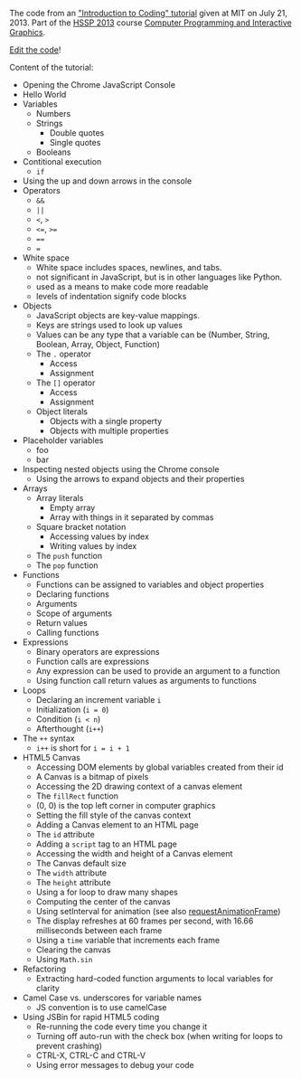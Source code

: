 The code from an ["Introduction to Coding" tutorial](http://www.youtube.com/watch?v=zIpA8k167gU) given at MIT on July 21, 2013. Part of the [HSSP 2013](http://curransoft.com/interactivegraphics/?p=485) course [Computer Programming and Interactive Graphics](http://curransoft.com/interactivegraphics/?p=485).

[Edit the code](http://jsbin.com/uhaziw/3/edit)!

Content of the tutorial:

 * Opening the Chrome JavaScript Console
 * Hello World
 * Variables
   * Numbers
   * Strings
     * Double quotes
     * Single quotes
   * Booleans
 * Contitional execution
   * `if`
 * Using the up and down arrows in the console
 * Operators
   * `&&`
   * `||`
   * `<`, `>`
   * `<=`, `>=`
   * `==`
   * `=`
 * White space
   * White space includes spaces, newlines, and tabs.
   * not significant in JavaScript, but is in other languages like Python.
   * used as a means to make code more readable
   * levels of indentation signify code blocks
 * Objects
   * JavaScript objects are key-value mappings.
   * Keys are strings used to look up values
   * Values can be any type that a variable can be (Number, String, Boolean, Array, Object, Function)
   * The `.` operator
     * Access
     * Assignment
   * The `[]` operator
     * Access
     * Assignment
   * Object literals
     * Objects with a single property
     * Objects with multiple properties
 * Placeholder variables
   * foo
   * bar
 * Inspecting nested objects using the Chrome console
   * Using the arrows to expand objects and their properties
 * Arrays
   * Array literals
     * Empty array
     * Array with things in it separated by commas
   * Square bracket notation
     * Accessing values by index
     * Writing values by index
   * The `push` function
   * The `pop` function
 * Functions
   * Functions can be assigned to variables and object properties
   * Declaring functions
   * Arguments
   * Scope of arguments
   * Return values
   * Calling functions
 * Expressions
   * Binary operators are expressions
   * Function calls are expressions
   * Any expression can be used to provide an argument to a function
   * Using function call return values as arguments to functions
 * Loops
   * Declaring an increment variable `i`
   * Initialization (`i = 0`)
   * Condition (`i < n`)
   * Afterthought (`i++`)
 * The `++` syntax
   * `i++` is short for `i = i + 1`
 * HTML5 Canvas
   * Accessing DOM elements by global variables created from their id
   * A Canvas is a bitmap of pixels
   * Accessing the 2D drawing context of a canvas element
   * The `fillRect` function
   * (0, 0) is the top left corner in computer graphics
   * Setting the fill style of the canvas context
   * Adding a Canvas element to an HTML page
   * The `id` attribute
   * Adding a `script` tag to an HTML page
   * Accessing the width and height of a Canvas element
   * The Canvas default size
   * The `width` attribute
   * The `height` attribute
   * Using a for loop to draw many shapes
   * Computing the center of the canvas
   * Using setInterval for animation (see also [requestAnimationFrame](http://www.paulirish.com/2011/requestanimationframe-for-smart-animating/))
   * The display refreshes at 60 frames per second, with 16.66 milliseconds between each frame
   * Using a `time` variable that increments each frame
   * Clearing the canvas
   * Using `Math.sin`
 * Refactoring
   * Extracting hard-coded function arguments to local variables for clarity
 * Camel Case vs. underscores for variable names
   * JS convention is to use camelCase
 * Using JSBin for rapid HTML5 coding
   * Re-running the code every time you change it
   * Turning off auto-run with the check box (when writing for loops to prevent crashing)
   * CTRL-X, CTRL-C and CTRL-V
   * Using error messages to debug your code
